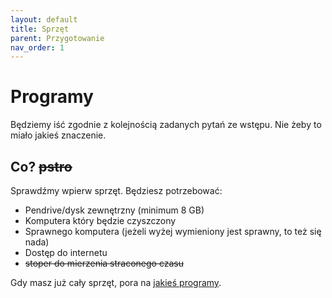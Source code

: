 ```yaml
---
layout: default
title: Sprzęt
parent: Przygotowanie
nav_order: 1
---
```

<!-- markdownlint-disable MD025 -->
# Programy

Będziemy iść zgodnie z kolejnością zadanych pytań ze wstępu. Nie żeby to miało jakieś znaczenie.

## Co? ~~pstro~~

Sprawdźmy wpierw sprzęt. Będziesz potrzebować:

- Pendrive/dysk zewnętrzny (minimum 8 GB)
- Komputera który będzie czyszczony
- Sprawnego komputera (jeżeli wyżej wymieniony jest sprawny, to też się nada)
- Dostęp do internetu
- ~~stoper do mierzenia straconego czasu~~

Gdy masz już cały sprzęt, pora na [jakieś programy](stuff).
